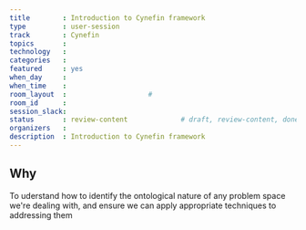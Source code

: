 ```yaml
---
title        : Introduction to Cynefin framework
type         : user-session
track        : Cynefin
topics       : 
technology   :
categories   :
featured     : yes
when_day     :
when_time    :
room_layout  :                    #
room_id      :
session_slack:
status       : review-content             # draft, review-content, done
organizers   :
description  : Introduction to Cynefin framework
---
```


## Why
To uderstand how to identify the ontological nature of any problem space we're dealing with, and ensure we can apply appropriate techniques to addressing them
